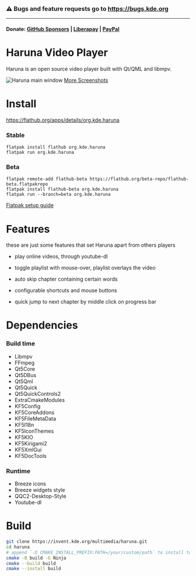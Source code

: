 <!--
SPDX-FileCopyrightText: 2020 George Florea Bănuș <georgefb899@gmail.com>

SPDX-License-Identifier: CC-BY-4.0
-->

### ⚠ Bugs and feature requests go to https://bugs.kde.org

----

#### Donate: [GitHub Sponsors](https://github.com/sponsors/g-fb) | [Liberapay](https://liberapay.com/gfb/) | [PayPal](https://paypal.me/georgefloreabanus)

# Haruna Video Player

Haruna is an open source video player built with Qt/QML and libmpv.

![Haruna main window](./data/screenshots/haruna-dark.png)
[More Screenshots](./Screenshots.md)

# Install

https://flathub.org/apps/details/org.kde.haruna
### Stable
```
flatpak install flathub org.kde.haruna
flatpak run org.kde.haruna
```

### Beta
```
flatpak remote-add flathub-beta https://flathub.org/beta-repo/flathub-beta.flatpakrepo
flatpak install flathub-beta org.kde.haruna
flatpak run --branch=beta org.kde.haruna
```

[Flatpak setup guide](https://flatpak.org/setup/)

# Features

these are just some features that set Haruna apart from others players

- play online videos, through youtube-dl

- toggle playlist with mouse-over, playlist overlays the video

- auto skip chapter containing certain words

- configurable shortcuts and mouse buttons

- quick jump to next chapter by middle click on progress bar

# Dependencies

### Build time
- Libmpv
- FFmpeg
- Qt5Core
- Qt5DBus
- Qt5Qml
- Qt5Quick
- Qt5QuickControls2
- ExtraCmakeModules
- KF5Config
- KF5CoreAddons
- KF5FileMetaData
- KF5I18n
- KF5IconThemes
- KF5KIO
- KF5Kirigami2
- KF5XmlGui
- KF5DocTools

### Runtime
- Breeze icons
- Breeze widgets style
- QQC2-Desktop-Style
- Youtube-dl

# Build

```bash
git clone https://invent.kde.org/multimedia/haruna.git
cd haruna
# append `-D CMAKE_INSTALL_PREFIX:PATH=/your/custom/path` to install to a custom location
cmake -B build -G Ninja
cmake --build build
cmake --install build
```
